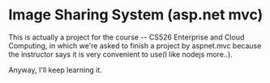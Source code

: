 Image Sharing System (asp.net mvc)
===========

This is actually a project for the course -- CS526 Enterprise and Cloud Computing, in which we're asked to finish a project by aspnet.mvc because the instructor says it is very convenient to use(I like nodejs more..). 

Anyway, I'll keep learning it.
